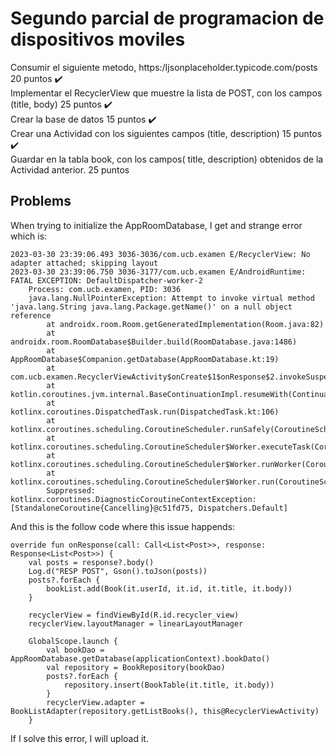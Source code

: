 # Segundo parcial de programacion de dispositivos moviles

Consumir el siguiente metodo, https:/Ijsonplaceholder.typicode.com/posts 20 puntos ✔️ <br>
Implementar el RecyclerView que muestre la lista de POST, con los campos (title, body) 25 puntos ✔️<br>
Crear la base de datos 15 puntos ✔️<br>
Crear una Actividad con los siguientes campos (title, description) 15 puntos ✔️<br>
Guardar en la tabla book, con los campos( title, description) obtenidos de la Actividad anterior. 25 puntos

## Problems
When trying to initialize the AppRoomDatabase, I get and strange error which is:
```
2023-03-30 23:39:06.493 3036-3036/com.ucb.examen E/RecyclerView: No adapter attached; skipping layout
2023-03-30 23:39:06.750 3036-3177/com.ucb.examen E/AndroidRuntime: FATAL EXCEPTION: DefaultDispatcher-worker-2
    Process: com.ucb.examen, PID: 3036
    java.lang.NullPointerException: Attempt to invoke virtual method 'java.lang.String java.lang.Package.getName()' on a null object reference
        at androidx.room.Room.getGeneratedImplementation(Room.java:82)
        at androidx.room.RoomDatabase$Builder.build(RoomDatabase.java:1486)
        at AppRoomDatabase$Companion.getDatabase(AppRoomDatabase.kt:19)
        at com.ucb.examen.RecyclerViewActivity$onCreate$1$onResponse$2.invokeSuspend(RecyclerViewActivity.kt:46)
        at kotlin.coroutines.jvm.internal.BaseContinuationImpl.resumeWith(ContinuationImpl.kt:33)
        at kotlinx.coroutines.DispatchedTask.run(DispatchedTask.kt:106)
        at kotlinx.coroutines.scheduling.CoroutineScheduler.runSafely(CoroutineScheduler.kt:570)
        at kotlinx.coroutines.scheduling.CoroutineScheduler$Worker.executeTask(CoroutineScheduler.kt:750)
        at kotlinx.coroutines.scheduling.CoroutineScheduler$Worker.runWorker(CoroutineScheduler.kt:677)
        at kotlinx.coroutines.scheduling.CoroutineScheduler$Worker.run(CoroutineScheduler.kt:664)
    	Suppressed: kotlinx.coroutines.DiagnosticCoroutineContextException: [StandaloneCoroutine{Cancelling}@c51fd75, Dispatchers.Default]
```
And this is the follow code where this issue happends:
```
override fun onResponse(call: Call<List<Post>>, response: Response<List<Post>>) {
    val posts = response?.body()
    Log.d("RESP POST", Gson().toJson(posts))
    posts?.forEach {
        bookList.add(Book(it.userId, it.id, it.title, it.body))
    }

    recyclerView = findViewById(R.id.recycler_view)
    recyclerView.layoutManager = linearLayoutManager

    GlobalScope.launch {
        val bookDao = AppRoomDatabase.getDatabase(applicationContext).bookDato()
        val repository = BookRepository(bookDao)
        posts?.forEach {
            repository.insert(BookTable(it.title, it.body))
        }
        recyclerView.adapter = BookListAdapter(repository.getListBooks(), this@RecyclerViewActivity)
    }
```
If I solve this error, I will upload it.
